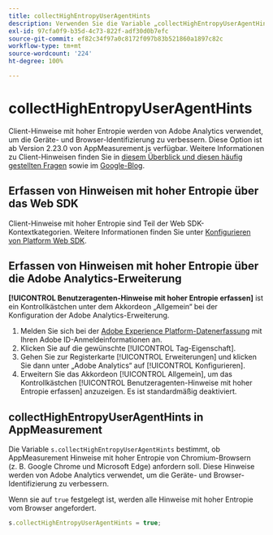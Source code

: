 ```yaml
---
title: collectHighEntropyUserAgentHints
description: Verwenden Sie die Variable „collectHighEntropyUserAgentHints“, um zu bestimmen, ob Adobe Hinweise mit hoher Entropie von Chromium-Browsern (z. B. Google Chrome und Microsoft Edge) anfordern soll.
exl-id: 97cfa0f9-b35d-4c73-822f-adf30d0b7efc
source-git-commit: ef82c34f97a0c8172f097b83b521860a1897c82c
workflow-type: tm+mt
source-wordcount: '224'
ht-degree: 100%

---
```


# collectHighEntropyUserAgentHints

Client-Hinweise mit hoher Entropie werden von Adobe Analytics verwendet, um die Geräte- und Browser-Identifizierung zu verbessern. Diese Option ist ab Version 2.23.0 von AppMeasurement.js verfügbar. Weitere Informationen zu Client-Hinweisen finden Sie in [diesem Überblick und diesen häufig gestellten Fragen](/help/technotes/client-hints.md) sowie im [Google-Blog](https://web.dev/user-agent-client-hints/).

## Erfassen von Hinweisen mit hoher Entropie über das Web SDK 

Client-Hinweise mit hoher Entropie sind Teil der Web SDK-Kontextkategorien. Weitere Informationen finden Sie unter [Konfigurieren von Platform Web SDK](https://experienceleague.adobe.com/docs/experience-platform/edge/fundamentals/configuring-the-sdk.html?lang=de).

## Erfassen von Hinweisen mit hoher Entropie über die Adobe Analytics-Erweiterung

**[!UICONTROL Benutzeragenten-Hinweise mit hoher Entropie erfassen]** ist ein Kontrollkästchen unter dem Akkordeon „Allgemein“ bei der Konfiguration der Adobe Analytics-Erweiterung.

1. Melden Sie sich bei der [Adobe Experience Platform-Datenerfassung](https://experience.adobe.com/#/@adobepm/data-collection?lang=de) mit Ihren Adobe ID-Anmeldeinformationen an.
1. Klicken Sie auf die gewünschte [!UICONTROL Tag-Eigenschaft].
1. Gehen Sie zur Registerkarte [!UICONTROL Erweiterungen] und klicken Sie dann unter „Adobe Analytics“ auf [!UICONTROL Konfigurieren].
1. Erweitern Sie das Akkordeon [!UICONTROL Allgemein], um das Kontrollkästchen [!UICONTROL Benutzeragenten-Hinweise mit hoher Entropie erfassen] anzuzeigen. Es ist standardmäßig deaktiviert.

## collectHighEntropyUserAgentHints in AppMeasurement

Die Variable `s.collectHighEntropyUserAgentHints` bestimmt, ob AppMeasurement Hinweise mit hoher Entropie von Chromium-Browsern (z. B. Google Chrome und Microsoft Edge) anfordern soll. Diese Hinweise werden von Adobe Analytics verwendet, um die Geräte- und Browser-Identifizierung zu verbessern.

Wenn sie auf `true` festgelegt ist, werden alle Hinweise mit hoher Entropie vom Browser angefordert.

```js
s.collectHighEntropyUserAgentHints = true;
```
